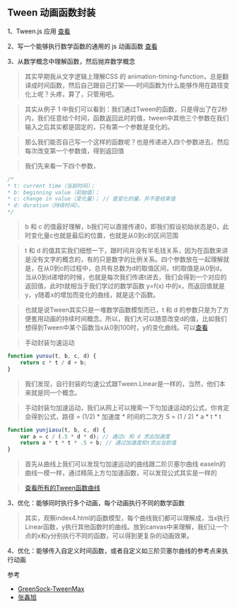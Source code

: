 Tween 动画函数封装
---------

1、Tween.js 应用 [查看](index1.html)

2、写一个能够执行数学函数的通用的 js 动画函数 [查看](index2.html)

3、从数学概念中理解函数，然后抛弃数学概念

> 其实早期我从文字逻辑上理解CSS 的 animation-timing-function，总是翻译成时间函数，然后自己跟自己打架——时间函数为什么能够作用在路径变化上呢？头疼，算了，只管用吧。

> 其实从例子 1 中我们可以看到：我们通过Tween的函数，只是得出了在2秒内，我们任意给个时间，函数返回此时的值，tween中其他三个参数在我们输入之后其实都是固定的，只有第一个参数是变化的。

> 那么我们能否自己写一个这样的函数呢？也是传递进入四个参数进去，然后每次改变第一个参数值，得到返回值

> 我们先来看一下四个参数，

```js
/*
* t: current time（当前时间）；
* b: beginning value（初始值）；
* c: change in value（变化量）； // 是变化的量，并不是结束值
* d: duration（持续时间）。
*/
```

> b 和 c 的值最好理解，b我们可以直接传递0，即我们假设初始状态是0，此时变化量c也就是最后的位置，也就是从0到c的区间范围

> t 和 d 的值其实我们细想一下，跟时间并没有半毛钱关系，因为在函数来讲是没有文字的概念的，有的只是数字的比例关系。四个参数放在一起理解就是，在从0到c的过程中，总共有总数为d的取值区间，t的取值是从0到d，当从0到d递增的时候，也就是每次我们传递t进去，我们会得到一个对应的返回值，此时t就相当于我们学过的数学函数 y=f(x) 中的x，而返回值就是y，y随着x的增加而变化的曲线，就是这个函数。

> 也就是说Tween其实只是一堆数学函数模型而已，t 和 d 的参数只是为了方便套用动画的持续时间概念。所以，我们大可以随意改变d的值，比如我们想得到Tween中某个函数当x从0到100时，y的变化曲线。可以[查看](index3.html)

> 手动封装匀速运动

```js
function yunsu(t, b, c, d) {
    return c * t / d + b;
}
```
> 我们发现，自行封装的匀速公式跟Tween.Linear是一样的，当然，他们本来就是同一个概念。

> 手动封装匀加速运动，我们从网上可以搜索一下匀加速运动的公式，你肯定会得到公式，路径 = (1/2) * 加速度 * 时间的二次方 S = (1 / 2) * a * t * t

```js
function yunjiasu(t, b, c, d) {
    var a = c / (.5 * d * d); // 通过c 和 d 求出加速度
    return a * t * t * .5 + b; // 通过加速度和t求出当前值
}
```

> 首先从曲线上我们可以发现匀加速运动的曲线跟二阶贝塞尔曲线 easeIn的曲线一模一样，通过精简上方匀加速函数，可以发现公式其实是一样的

> [查看所有的Tween函数曲线](index4.html)

3、优化：能够同时执行多个动画，每个动画执行不同的数学函数

> 其实，观察index4.html的函数模型，每个曲线我们都可以理解成，当x执行Linear函数，y执行其他函数时的曲线。放到canvas中来理解，我们让一个点的x和y分别执行不同的函数，可以得到更复杂的动画效果。

4、优化：能够传入自定义时间函数，或者自定义如三阶贝塞尔曲线的参考点来执行动画


参考

* [GreenSock-TweenMax]()
* [张鑫旭](http://www.zhangxinxu.com/wordpress/2013/09/css3-animation-requestanimationframe-tween-%E5%8A%A8%E7%94%BB%E7%AE%97%E6%B3%95/)